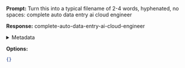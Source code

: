**Prompt:**
Turn this into a typical filename of  2-4 words, hyphenated, no spaces: complete auto data entry ai cloud engineer

**Response:**
complete-auto-data-entry-ai-cloud-engineer

<details><summary>Metadata</summary>

- Duration: 818 ms
- Datetime: 2024-01-13T19:00:50.505893
- Model: gpt-3.5-turbo-0613

</details>

**Options:**
```json
{}
```

